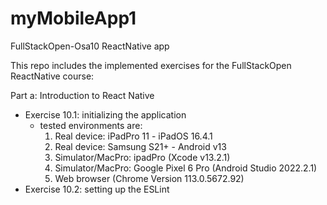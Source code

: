 # myMobileApp1
FullStackOpen-Osa10 ReactNative app

This repo includes the implemented exercises for the FullStackOpen ReactNative course:

Part a: Introduction to React Native
- Exercise 10.1: initializing the application
   - tested environments are:
      1. Real device: iPadPro 11 - iPadOS 16.4.1
      2. Real device: Samsung S21+ - Android v13
      3. Simulator/MacPro: ipadPro (Xcode v13.2.1)
      4. Simulator/MacPro: Google Pixel 6 Pro (Android Studio 2022.2.1)
      5. Web browser (Chrome Version 113.0.5672.92)
- Exercise 10.2: setting up the ESLint
